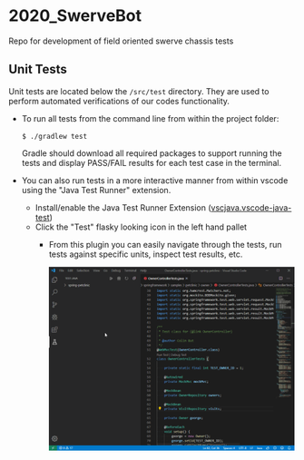 # 2020_SwerveBot
Repo for development of field oriented swerve chassis tests


## Unit Tests

Unit tests are located below the `/src/test` directory. They are used to
perform automated verifications of our codes functionality.

* To run all tests from the command line from within the project folder:
  ```
  $ ./gradlew test
  ```

  Gradle should download all required packages to support running the tests and
  display PASS/FAIL results for each test case in the terminal.

* You can also run tests in a more interactive manner from within vscode using
  the "Java Test Runner" extension.

  * Install/enable the Java Test Runner Extension ([vscjava.vscode-java-test](https://marketplace.visualstudio.com/items?itemName=vscjava.vscode-java-test))
  * Click the "Test" flasky looking icon in the left hand pallet
    * From this plugin you can easily navigate through the tests, run tests
      against specific units, inspect test results, etc.

      ![vscode java test plugin](https://raw.githubusercontent.com/Microsoft/vscode-java-test/master/demo/demo.gif)